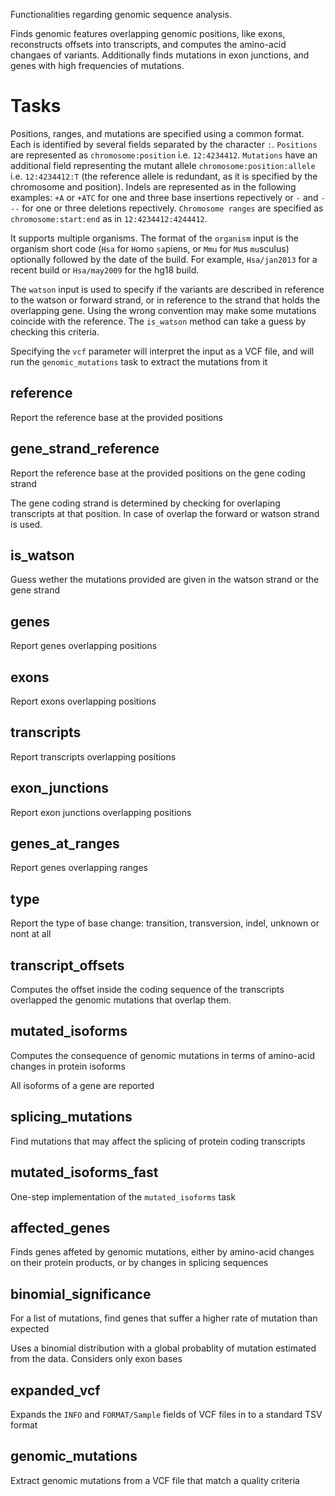 Functionalities regarding genomic sequence analysis.

Finds genomic features overlapping genomic positions, like exons, reconstructs
offsets into transcripts, and computes the amino-acid changaes of variants.
Additionally finds mutations in exon junctions, and genes with high frequencies
of mutations.

# Tasks

Positions, ranges, and mutations are specified using a common format. Each is
identified by several fields separated by the character `:`. `Positions` are
represented as `chromosome:position` i.e. `12:4234412`. `Mutations` have an
additional field representing the mutant allele `chromosome:position:allele`
i.e. `12:4234412:T` (the reference allele is redundant, as it is specified by
the chromosome and position). Indels are represented as in the following
examples: `+A` or `+ATC` for one and three base insertions repectively or `-`
and `---` for one or three deletions repectively. `Chromosome ranges` are
specified as `chromosome:start:end` as in `12:4234412:4244412`.

It supports multiple organisms. The format of the `organism` input is the
organism short code (`Hsa` for `H`omo `sa`piens, or `Mmu` for `M`us `mu`sculus)
optionally followed by the date of the build. For example, `Hsa/jan2013` for a
recent build or `Hsa/may2009` for the hg18 build.

The `watson` input is used to specify if the variants are described in
reference to the watson or forward strand, or in reference to the strand that
holds the overlapping gene. Using the wrong convention may make some mutations
coincide with the reference. The `is_watson` method can take a guess by
checking this criteria.

Specifying the `vcf` parameter will interpret the input as a VCF file, and will
run the `genomic_mutations` task to extract the mutations from it

## reference

Report the reference base at the provided positions

## gene_strand_reference

Report the reference base at the provided positions on the gene coding strand

The gene coding strand is determined by checking for overlaping transcripts at
that position. In case of overlap the forward or watson strand is used.

## is_watson

Guess wether the mutations provided are given in the watson strand or the gene
strand

## genes

Report genes overlapping positions

## exons

Report exons overlapping positions

## transcripts

Report transcripts overlapping positions

## exon_junctions

Report exon junctions overlapping positions

## genes_at_ranges

Report genes overlapping ranges

## type

Report the type of base change: transition, transversion, indel, unknown or
nont at all

## transcript_offsets

Computes the offset inside the coding sequence of the transcripts overlapped the genomic mutations that
overlap them. 

## mutated_isoforms

Computes the consequence of genomic mutations in terms of amino-acid changes in
protein isoforms

All isoforms of a gene are reported

## splicing_mutations

Find mutations that may affect the splicing of protein coding transcripts

## mutated_isoforms_fast

One-step implementation of the `mutated_isoforms` task

## affected_genes

Finds genes affeted by genomic mutations, either by amino-acid changes on their
protein products, or by changes in splicing sequences

## binomial_significance

For a list of mutations, find genes that suffer a higher rate of mutation than
expected

Uses a binomial distribution with a global probablity of mutation estimated
from the data. Considers only exon bases

## expanded_vcf

Expands the `INFO` and `FORMAT/Sample` fields of VCF files in to a standard TSV format

## genomic_mutations

Extract genomic mutations from a VCF file that match a quality criteria

